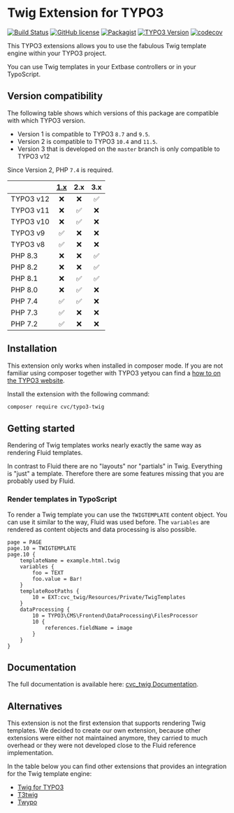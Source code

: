 # Twig Extension for TYPO3

[![Build Status](https://travis-ci.org/cvc-digital/typo3-twig.svg?branch=master)](https://travis-ci.org/cvc-digital/typo3-twig)
[![GitHub license](https://img.shields.io/github/license/cvc-digital/typo3-twig.svg)](https://github.com/cvc-digital/typo3-twig/blob/master/LICENSE)
[![Packagist](https://img.shields.io/packagist/v/cvc/typo3-twig.svg)](https://packagist.org/packages/cvc/typo3-twig)
[![TYPO3 Version](https://img.shields.io/badge/TYPO3-%5E10.3-orange.svg)](https://extensions.typo3.org/extension/cvc_twig/)
[![codecov](https://codecov.io/gh/cvc-digital/typo3-twig/branch/master/graph/badge.svg)](https://codecov.io/gh/cvc-digital/typo3-twig)

This TYPO3 extensions allows you to use the fabulous Twig template engine within your TYPO3 project.

You can use Twig templates in your Extbase controllers or in your TypoScript.

## Version compatibility

The following table shows which versions of this package are compatible with which TYPO3 version.

* Version 1 is compatible to TYPO3 `8.7` and `9.5`.
* Version 2 is compatible to TYPO3 `10.4` and `11.5`.
* Version 3 that is developed on the `master` branch is only compatible to TYPO3 v12

Since Version 2, PHP `7.4` is required.

|           | [1.x](https://github.com/cvc-digital/typo3-twig/tree/1.x) |   2.x   |   3.x    |
|-----------|:---------------------------------------------------------:|:-------:|:--------:|
| TYPO3 v12 |                             ❌                             |    ❌    |    ✅    |
| TYPO3 v11 |                             ❌                             |    ✅    |    ❌    |
| TYPO3 v10 |                             ❌                             |    ✅    |    ❌    |
| TYPO3 v9  |                             ✅                             |    ❌    |    ❌    |
| TYPO3 v8  |                             ✅                             |    ❌    |    ❌    |
| PHP 8.3   |                             ❌                             |    ❌    |    ✅    |
| PHP 8.2   |                             ❌                             |    ❌    |    ✅    |
| PHP 8.1   |                             ❌                             |    ✅    |    ✅    |
| PHP 8.0   |                             ❌                             |    ✅    |    ❌    |
| PHP 7.4   |                             ✅                             |    ✅    |    ❌    |
| PHP 7.3   |                             ✅                             |    ❌    |    ❌    |
| PHP 7.2   |                             ✅                             |    ❌    |    ❌    |

## Installation

This extension only works when installed in composer mode. If you are not familiar using composer together with TYPO3
yetyou can find a [how to on the TYPO3 website](https://composer.typo3.org/).

Install the extension with the following command:

```bash
composer require cvc/typo3-twig
```

## Getting started

Rendering of Twig templates works nearly exactly the same way as rendering Fluid templates.

In contrast to Fluid there are no "layouts" nor "partials" in Twig. Everything is "just" a template. Therefore there
are some features missing that you are probably used by Fluid.

### Render templates in TypoScript

To render a Twig template you can use the `TWIGTEMPLATE` content object.
You can use it similar to the way, Fluid was used before.
The `variables` are rendered as content objects and data processing is also possible.

```typo3_typoscript
page = PAGE
page.10 = TWIGTEMPLATE
page.10 {
    templateName = example.html.twig
    variables {
        foo = TEXT
        foo.value = Bar!
    }
    templateRootPaths {
        10 = EXT:cvc_twig/Resources/Private/TwigTemplates
    }
    dataProcessing {
        10 = TYPO3\CMS\Frontend\DataProcessing\FilesProcessor
        10 {
            references.fieldName = image
        }
    }
}
```

## Documentation

The full documentation is available here: [cvc_twig Documentation](https://docs.typo3.org/p/cvc/typo3-twig/master/en-us/).

## Alternatives

This extension is not the first extension that supports rendering Twig templates. We decided to create our own
extension, because other extensions were either not maintained anymore, they carried to much overhead or they were not
developed close to the Fluid reference implementation.

In the table below you can find other extensions that provides an integration for the Twig template engine:

* [Twig for TYPO3](https://extensions.typo3.org/extension/twig_for_typo3/)
* [T3twig](https://extensions.typo3.org/extension/t3twig/)
* [Twypo](https://extensions.typo3.org/extension/twypo/)

